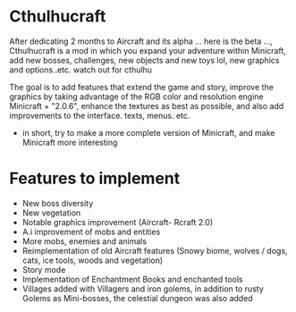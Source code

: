 # Cthulhucraft
After dedicating 2 months to Aircraft and its alpha ... here is the beta ..., Cthulhucraft is a mod in which you expand your adventure within Minicraft, add new bosses, challenges, new objects and new toys lol, new graphics and options..etc. watch out for cthulhu

The goal is to add features that extend the game and story, improve the graphics by taking advantage of the RGB color and resolution engine Minicraft + "2.0.6", enhance the textures as best as possible, and also add improvements to the interface. texts, menus. etc.

- in short, try to make a more complete version of Minicraft, and make Minicraft more interesting



# Features to implement
- New boss diversity
- New vegetation
- Notable graphics improvement (Aircraft- Rcraft 2.0)
- A.i improvement of mobs and entities
- More mobs, enemies and animals
- Reimplementation of old Aircraft features (Snowy biome, wolves / dogs, cats, ice tools, woods and vegetation)
- Story mode
- Implementation of Enchantment Books and enchanted tools
- Villages added with Villagers and iron golems, in addition to rusty Golems as Mini-bosses, the celestial dungeon was also added
